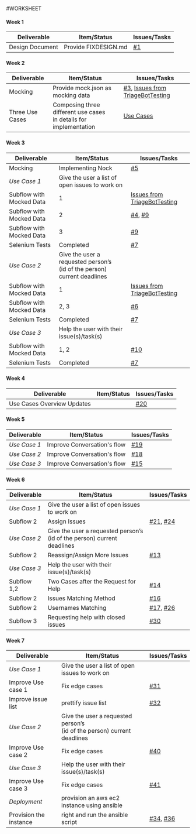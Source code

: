 #WORKSHEET
#### Week 1

| Deliverable   | Item/Status   |  Issues/Tasks
| ------------- | ------------  |  ------------
| Design Document | Provide FIXDESIGN.md    | [#1](https://github.ncsu.edu/maalbash/DeveloperTriage/issues/1)


#### Week 2

| Deliverable   | Item/Status   |  Issues/Tasks
| ------------- | ------------  |  ------------
| Mocking         | Provide mock.json as mocking data |  [#3](https://github.ncsu.edu/maalbash/DeveloperTriage/issues/3), [Issues from TriageBotTesting](https://github.ncsu.edu/hqtu/TriageBotTesting)
| Three Use Cases   | Composing three different use cases </br> in details for implementation | [Use Cases](https://github.ncsu.edu/maalbash/DeveloperTriage/blob/master/TriageBot_UseCases.md)

#### Week 3

| Deliverable   | Item/Status   |  Issues/Tasks
| ------------- | ------------  |  ------------
| Mocking           | Implementing Nock | [#5](https://github.ncsu.edu/maalbash/DeveloperTriage/issues/5)
| *Use Case 1*      | Give the user a list of open issues to work on   | &nbsp;
| Subflow with Mocked Data  | 1               |  [Issues from TriageBotTesting](https://github.ncsu.edu/hqtu/TriageBotTesting)
| Subflow with Mocked Data  | 2               |  [#4](https://github.ncsu.edu/maalbash/DeveloperTriage#4), [#9]( https://github.ncsu.edu/maalbash/DeveloperTriage/issues/9)
| Subflow with Mocked Data  | 3               |  [#9]( https://github.ncsu.edu/maalbash/DeveloperTriage/issues/9)
| Selenium Tests    | Completed      |  [#7]( https://github.ncsu.edu/maalbash/DeveloperTriage/issues/7)
| *Use Case 2*      | Give the user a requested person’s</br>(id of the person) current deadlines | &nbsp;
| Subflow with Mocked Data  | 1               |  [Issues from TriageBotTesting](https://github.ncsu.edu/hqtu/TriageBotTesting)
| Subflow with Mocked Data  | 2, 3            |  [#6](https://github.ncsu.edu/maalbash/DeveloperTriage/issues/6)
| Selenium Tests    | Completed      |  [#7]( https://github.ncsu.edu/maalbash/DeveloperTriage/issues/7)
| *Use Case 3*      | Help the user with their issue(s)/task(s)   | &nbsp;
| Subflow with Mocked Data  | 1, 2            |  [#10]( https://github.ncsu.edu/maalbash/DeveloperTriage/issues/10)
| Selenium Tests    | Completed      |  [#7]( https://github.ncsu.edu/maalbash/DeveloperTriage/issues/7)

#### Week 4
| Deliverable   | Item/Status   |  Issues/Tasks
| ------------- | ------------  |  ------------
| Use Cases Overview Updates |  &nbsp;   | [#20](https://github.ncsu.edu/maalbash/DeveloperTriage/issues/20)

#### Week 5
| Deliverable   | Item/Status   |  Issues/Tasks
| ------------- | ------------  |  ------------
| *Use Case 1*  | Improve Conversation's flow | [#19](https://github.ncsu.edu/maalbash/DeveloperTriage/issues/19)
| *Use Case 2*  | Improve Conversation's flow | [#18](https://github.ncsu.edu/maalbash/DeveloperTriage/issues/18)
| *Use Case 3*  | Improve Conversation's flow | [#15](https://github.ncsu.edu/maalbash/DeveloperTriage/issues/15)

#### Week 6
| Deliverable   | Item/Status   |  Issues/Tasks
| ------------- | ------------  |  ------------
| *Use Case 1*  | Give the user a list of open issues to work on | &nbsp;
| Subflow 2     | Assign Issues | [#21](https://github.ncsu.edu/maalbash/DeveloperTriage/issues/21), [#24](https://github.ncsu.edu/maalbash/DeveloperTriage/issues/24)
| *Use Case 2*  | Give the user a requested person’s</br>(id of the person) current deadlines | &nbsp;
| Subflow 2     | Reassign/Assign More Issues | [#13]( https://github.ncsu.edu/maalbash/DeveloperTriage/issues/13)
| *Use Case 3*  | Help the user with their issue(s)/task(s) | &nbsp;
| Subflow 1,2   | Two Cases after the Request for Help | [#14](https://github.ncsu.edu/maalbash/DeveloperTriage/issues/14)
| Subflow 2     | Issues Matching Method       | [#16](https://github.ncsu.edu/maalbash/DeveloperTriage/issues/16)
| Subflow 2     | Usernames Matching       | [#17](https://github.ncsu.edu/maalbash/DeveloperTriage/issues/17), [#26](https://github.ncsu.edu/maalbash/DeveloperTriage/issues/26)
| Subflow 3     | Requesting help with closed issues | [#30](https://github.ncsu.edu/maalbash/DeveloperTriage/issues/30)

#### Week 7
| Deliverable   | Item/Status   |  Issues/Tasks
| ------------- | ------------  |  ------------
| *Use Case 1*  | Give the user a list of open issues to work on | &nbsp;
| Improve Use case 1 | Fix edge cases | [#31](https://github.ncsu.edu/maalbash/DeveloperTriage/issues/31)
| Improve issue list |  prettify issue list | [#32](https://github.ncsu.edu/maalbash/DeveloperTriage/issues/32)
| *Use Case 2*  | Give the user a requested person’s</br>(id of the person) current deadlines | &nbsp;
| Improve Use case 2 | Fix edge cases | [#40](https://github.ncsu.edu/maalbash/DeveloperTriage/issues/40)
| *Use Case 3*  | Help the user with their issue(s)/task(s) | &nbsp;
| Improve Use case 3 | Fix edge cases | [#41](https://github.ncsu.edu/maalbash/DeveloperTriage/issues/41)
| *Deployment* | provision an aws ec2 instance using ansible | &nbsp;
| Provision the instance | right and run the ansible script | [#34](https://github.ncsu.edu/maalbash/DeveloperTriage/issues/34), [#36](https://github.ncsu.edu/maalbash/DeveloperTriage/issues/36)
